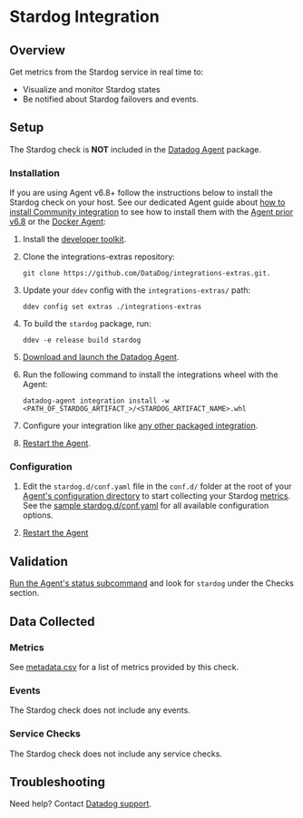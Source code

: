 # Stardog Integration

## Overview

Get metrics from the Stardog service in real time to:

* Visualize and monitor Stardog states
* Be notified about Stardog failovers and events.


## Setup

The Stardog check is **NOT** included in the [Datadog Agent][1] package.

### Installation

If you are using Agent v6.8+ follow the instructions below to install the Stardog check on your host. See our dedicated Agent guide about [how to install Community integration](https://docs.datadoghq.com/agent/guide/community-integrations-installation-with-docker-agent/) to see how to install them with the [Agent prior v6.8](https://docs.datadoghq.com/agent/guide/community-integrations-installation-with-docker-agent/?tab=agentpriorto68) or the [Docker Agent](https://docs.datadoghq.com/agent/guide/community-integrations-installation-with-docker-agent/?tab=docker):

1. Install the [developer toolkit](https://docs.datadoghq.com/developers/integrations/new_check_howto/#developer-toolkit).
2. Clone the integrations-extras repository:

    ```
    git clone https://github.com/DataDog/integrations-extras.git.
    ```

3. Update your `ddev` config with the `integrations-extras/` path:

    ```
    ddev config set extras ./integrations-extras
    ```

4. To build the `stardog` package, run:

    ```
    ddev -e release build stardog
    ```

5. [Download and launch the Datadog Agent](https://app.datadoghq.com/account/settings#agent).
6. Run the following command to install the integrations wheel with the Agent:

    ```
    datadog-agent integration install -w <PATH_OF_STARDOG_ARTIFACT_>/<STARDOG_ARTIFACT_NAME>.whl
    ```

7. Configure your integration like [any other packaged integration](https://docs.datadoghq.com/getting_started/integrations).
8. [Restart the Agent](https://docs.datadoghq.com/agent/guide/agent-commands/?tab=agentv6#restart-the-agent).

### Configuration

1. Edit the `stardog.d/conf.yaml` file in the `conf.d/` folder at the root of your [Agent's configuration directory](https://docs.datadoghq.com/agent/guide/agent-configuration-files/?tab=agentv6#agent-configuration-directory) to start collecting your Stardog [metrics](#metrics).
  See the [sample stardog.d/conf.yaml](https://github.com/DataDog/integrations-extras/blob/master/stardog/datadog_checks/stardog/data/conf.yaml.example) for all available configuration options.

2. [Restart the Agent](https://docs.datadoghq.com/agent/guide/agent-commands/?tab=agentv6#start-stop-and-restart-the-agent)

## Validation

[Run the Agent's status subcommand][5] and look for `stardog` under the Checks section.

## Data Collected
### Metrics
See [metadata.csv][6] for a list of metrics provided by this check.

### Events
The Stardog check does not include any events.

### Service Checks
The Stardog check does not include any service checks.

## Troubleshooting
Need help? Contact [Datadog support][7].

[1]: https://app.datadoghq.com/account/settings#agent
[2]: https://github.com/DataDog/integrations-extras/blob/master/stardog/check.py
[3]: https://github.com/DataDog/integrations-extras/blob/master/stardog/conf.yaml.example
[4]: https://docs.datadoghq.com/agent/faq/agent-commands/#start-stop-restart-the-agent
[5]: https://docs.datadoghq.com/agent/guide/agent-commands/?tab=agentv6#service-status
[6]: https://github.com/DataDog/integrations-extras/blob/master/stardog/metadata.csv
[7]: http://docs.datadoghq.com/help/
[8]: https://github.com/DataDog/integrations-extras/blob/master/stardog/datadog_checks/stardog/stardog.py
